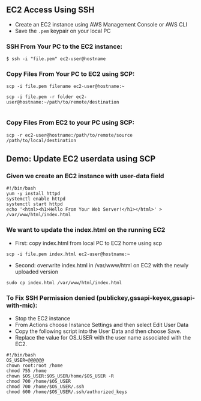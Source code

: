 ## EC2 Access Using SSH

* Create an EC2 instance using AWS Management Console or AWS CLI
* Save the <code>.pem</code> keypair on your local PC
  
### SSH From Your PC to the EC2 instance:

```
$ ssh -i "file.pem" ec2-user@hostname

```

### Copy Files From Your PC to EC2 using SCP:

```
scp -i file.pem filename ec2-user@hostname:~

scp -i file.pem -r folder ec2-user@hostname:~/path/to/remote/destination 


```

### Copy Files From EC2 to your PC using SCP:

```
scp -r ec2-user@hostname:/path/to/remote/source /path/to/local/destination
```

## Demo: Update EC2 userdata using SCP

### Given we create an EC2 instance with user-data field
```
#!/bin/bash
yum -y install httpd
systemctl enable httpd
systemctl start httpd
echo '<html><h1>Hello From Your Web Server!</h1></html>' > /var/www/html/index.html

```

### We want to update the index.html on the running EC2
* First: copy index.html from local PC to EC2 home using scp
```
scp -i file.pem index.html ec2-user@hostname:~

```
* Second: overwrite index.html in /var/www/html on EC2 with the newly uploaded version
```
sudo cp index.html /var/www/html/index.html

```


### To Fix SSH Permission denied (publickey,gssapi-keyex,gssapi-with-mic):
* Stop the EC2 instance
* From Actions choose Instance Settings and then select Edit User Data
* Copy the following script into the User Data and then choose Save.
* Replace the value for OS_USER with the user name associated with the EC2.
```
#!/bin/bash
OS_USER=@@@@@@
chown root:root /home 
chmod 755 /home
chown $OS_USER:$OS_USER/home/$OS_USER -R
chmod 700 /home/$OS_USER
chmod 700 /home/$OS_USER/.ssh
chmod 600 /home/$OS_USER/.ssh/authorized_keys

```


